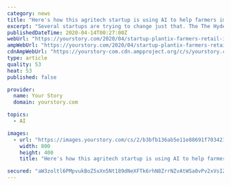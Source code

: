 ```yaml
---
category: news
title: "Here's how this agritech startup is using AI to help farmers improve crop yield"
excerpt: "Several startups are trying to change just that. The The Hyderabad and Belin-based startup uses artificial intelligence (AI) to identify plant diseases, pests, and nutrient deficiencies. Apart from this, it also helps fight crop losses and unnecessary or wrong use of pesticides. “The Plantix app ensures farmers get the right information and ..."
publishedDateTime: 2020-04-14T00:27:00Z
webUrl: "https://yourstory.com/2020/04/startup-plantix-farmers-retail-inputs-crop-health"
ampWebUrl: "https://yourstory.com/2020/04/startup-plantix-farmers-retail-inputs-crop-health/amp"
cdnAmpWebUrl: "https://yourstory-com.cdn.ampproject.org/c/s/yourstory.com/2020/04/startup-plantix-farmers-retail-inputs-crop-health/amp"
type: article
quality: 53
heat: 53
published: false

provider:
  name: Your Story
  domain: yourstory.com

topics:
  - AI

images:
  - url: "https://images.yourstory.com/cs/2/b3bfb136ab5e11e88691f70342131e20/Simone10x15cmbunt-1586782651866.jpg?fm=png&auto=format"
    width: 800
    height: 400
    title: "Here's how this agritech startup is using AI to help farmers improve crop yield"

secured: "aW3zoltl6PMpvukBoZ5xXn5Nt189dNeXFTk6rhN8ZrrNZvAtWSa0vPv2xVsIZL7hUUe9/YSM6GYv5f3ZCPZpfXZbCG479hSp9IgBga19C2M9JcYfSbYUNTTIrAo8bgdRX023F5e0jPUtRHO67xy13OOFla7p/yviBLGFf73PgpPfE01bhuUfBHUZxF+K/nt40+/nnMIajntKIAw6bTVLHei+tX/Sj4ci34UYJmdRR4bzxpXLgbLiMVXTVXX/ncl3x7Bv0zhkY98yaUbTiQAg+VctbCx32U31p6hIFrMfJAAfv9xq3vQ5Ppi+npjQphUe;3eQkuaY89AkPeejtfRg8QQ=="
---
```


